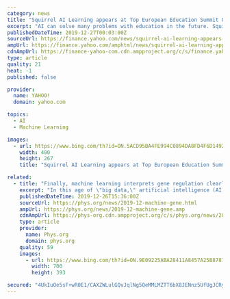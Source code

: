 ```yaml
---
category: news
title: "Squirrel AI Learning appears at Top European Education Summit OEB and gives a Keynote Speech as the Only Educational Technology Company from China"
excerpt: "AI can solve many problems with education in the future. Squirrel AI Learning is always committed to exploring the field of \"AI + education\". According to disclosed information, Squirrel AI has applied more than ten algorithms and deep learning technologies to its intelligent adaptive system. It has also developed a number of globally unique AI ..."
publishedDateTime: 2019-12-27T00:03:00Z
sourceUrl: https://finance.yahoo.com/news/squirrel-ai-learning-appears-top-200000716.html
ampUrl: https://finance.yahoo.com/amphtml/news/squirrel-ai-learning-appears-top-200000716.html
cdnAmpUrl: https://finance-yahoo-com.cdn.ampproject.org/c/s/finance.yahoo.com/amphtml/news/squirrel-ai-learning-appears-top-200000716.html
type: article
quality: 21
heat: -1
published: false

provider:
  name: YAHOO!
  domain: yahoo.com

topics:
  - AI
  - Machine Learning

images:
  - url: https://www.bing.com/th?id=ON.5ACD95BA4FE994C0894DA8FD4F6D1492
    width: 400
    height: 267
    title: "Squirrel AI Learning appears at Top European Education Summit OEB and gives a Keynote Speech as the Only Educational Technology Company from China"

related:
  - title: "Finally, machine learning interprets gene regulation clearly"
    excerpt: "In this age of \"big data,\" artificial intelligence (AI) has become a valuable ally for scientists. Machine learning algorithms, for instance, are helping biologists make sense of the dizzying number of molecular signals that control how genes function. But as new algorithms are developed to analyze even more data, they also become more complex ..."
    publishedDateTime: 2019-12-26T15:36:00Z
    sourceUrl: https://phys.org/news/2019-12-machine-gene.html
    ampUrl: https://phys.org/news/2019-12-machine-gene.amp
    cdnAmpUrl: https://phys-org.cdn.ampproject.org/c/s/phys.org/news/2019-12-machine-gene.amp
    type: article
    provider:
      name: Phys.org
      domain: phys.org
    quality: 59
    images:
      - url: https://www.bing.com/th?id=ON.9E09225ABA28411A8457A25B878718D2
        width: 700
        height: 393

secured: "4UkIuOe5sF+wR0E1/CAXZWLulGQvJqlNg5QeMMLMZTT6bX8JENnz5UfUgJCRyza2zmaYg3+yFnyZlZ/1QUuV9CxAz9ktdN1xdiAYiIrAgoHnV4VFrHQalAD7EryxwPC7eYJTJNbNncdGqvPMTM1hg2pHosDpsyzQRAiiMWSyvYl77ZT2k5I5rhfbf+XYUusCl9EcRUNmwDnwJb2p2EaMM/k1Zi4CgwZAE2HXHzmXDwi0YyXDfDEXyU7MCIairfrjia5VOg0ocgN9PeaPyTmY2w==;W88tRXYkQEenWrfsUEm/qg=="
---
```


